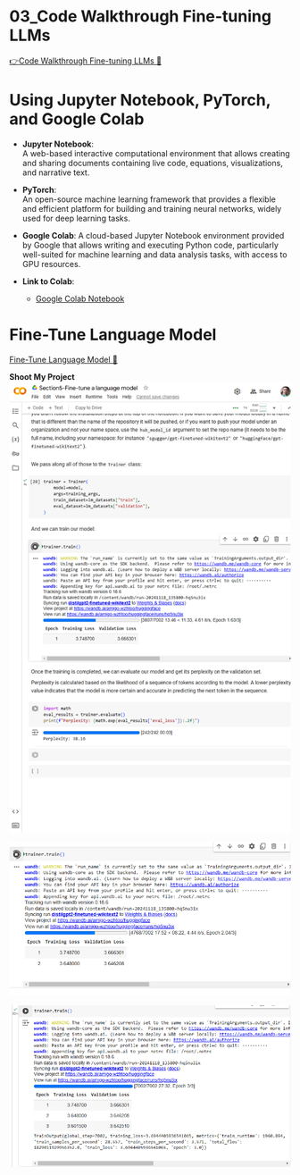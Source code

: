 # 03_Code Walkthrough Fine-tuning LLMs

[👉Code Walkthrough Fine-tuning LLMs &#128279;](https://codered.eccouncil.org/courseVideo/generative-ai-for-cybersecurity-course?lessonId=5a6d5e03-b88c-4f55-b03c-18e246559920&finalAssessment=false)

# Using Jupyter Notebook, PyTorch, and Google Colab

- **Jupyter Notebook**:  
  A web-based interactive computational environment that allows creating and sharing documents containing live code, equations, visualizations, and narrative text.

- **PyTorch**:  
  An open-source machine learning framework that provides a flexible and efficient platform for building and training neural networks, widely used for deep learning tasks.

- **Google Colab**: A cloud-based Jupyter Notebook environment provided by Google that allows writing and executing Python code, particularly well-suited for machine learning and data analysis tasks, with access to GPU resources.

- **Link to Colab**:
  - [Google Colab Notebook](https://colab.research.google.com/drive/1AjJmyvmU86ku5Gc0nbvOjLBKmaBmuJfs?usp=sharing)

# Fine-Tune Language Model

[Fine-Tune Language Model &#128279;](https://colab.research.google.com/drive/1AjJmyvmU86ku5Gc0nbvOjLBKmaBmuJfs?usp=sharing)

**Shoot My Project**
![](img/01_Section5.png)

![](img/02_Section5.png)

![](img/03_Section5.png)
